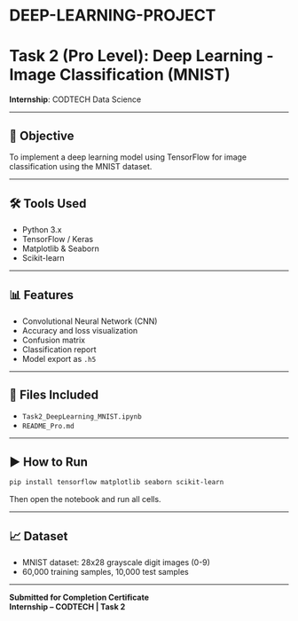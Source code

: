 # DEEP-LEARNING-PROJECT
# Task 2 (Pro Level): Deep Learning - Image Classification (MNIST)

**Internship**: CODTECH Data Science

---

## 🧠 Objective
To implement a deep learning model using TensorFlow for image classification using the MNIST dataset.

---

## 🛠️ Tools Used
- Python 3.x
- TensorFlow / Keras
- Matplotlib & Seaborn
- Scikit-learn

---

## 📊 Features
- Convolutional Neural Network (CNN)
- Accuracy and loss visualization
- Confusion matrix
- Classification report
- Model export as `.h5`

---

## 📁 Files Included
- `Task2_DeepLearning_MNIST.ipynb`
- `README_Pro.md`

---

## ▶️ How to Run
```bash
pip install tensorflow matplotlib seaborn scikit-learn
```

Then open the notebook and run all cells.

---

## 📈 Dataset
- MNIST dataset: 28x28 grayscale digit images (0-9)
- 60,000 training samples, 10,000 test samples

---

**Submitted for Completion Certificate**  
**Internship – CODTECH | Task 2**
